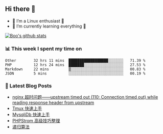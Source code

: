 ## Hi there 👋
* 🔭 I’m a Linux enthusiast 🐧️
* 🏃️ I’m currently learning everything 🏃️

[![Boo's github stats](https://github-readme-stats.vercel.app/api?username=0xAiKang)](https://github.com/anuraghazra/github-readme-stats)

<!-- [![Most Used Langs](https://github-readme-stats.vercel.app/api/top-langs/?username=0xAiKang)](https://github.com/anuraghazra/github-readme-stats) -->

### 📊 This week I spent my time on
<!--START_SECTION:waka-->
```text
Other        32 hrs 11 mins  ██████████████████░░░░░░░   71.39 % 
PHP          12 hrs 24 mins  ███████░░░░░░░░░░░░░░░░░░   27.53 % 
Markdown     22 mins         ▒░░░░░░░░░░░░░░░░░░░░░░░░   00.83 % 
JSON         5 mins          ░░░░░░░░░░░░░░░░░░░░░░░░░   00.19 % 
```
<!--END_SECTION:waka-->

### 📕 Latest Blog Posts
<!-- BLOG-POST-LIST:START -->
- [nginx 超时问题——upstream timed out (110: Connection timed out) while reading response header from upstream](https://www.0x2beace.com/nginx-timeout-problem-upstream-timed-out-110-Connection-timed-out-while-reading-response-header-from-upstream/)
- [Tmux 快速上手](https://www.0x2beace.com/tmux-quick-start/)
- [MysqliDb 快速上手](https://www.0x2beace.com/mysqlidb-is-quick-to-get-started/)
- [PHPStrom 高级技巧整理](https://www.0x2beace.com/phpstorm-advanced-skills-finishing/)
- [递归算法](https://www.0x2beace.com/recursive-algorithm/)
<!-- BLOG-POST-LIST:END -->

